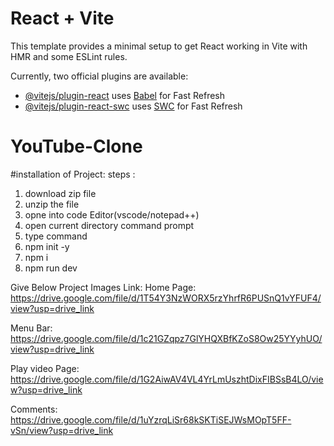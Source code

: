 # React + Vite

This template provides a minimal setup to get React working in Vite with HMR and some ESLint rules.

Currently, two official plugins are available:

- [@vitejs/plugin-react](https://github.com/vitejs/vite-plugin-react/blob/main/packages/plugin-react/README.md) uses [Babel](https://babeljs.io/) for Fast Refresh
- [@vitejs/plugin-react-swc](https://github.com/vitejs/vite-plugin-react-swc) uses [SWC](https://swc.rs/) for Fast Refresh
# YouTube-Clone
#installation of Project:
steps :
1. download zip file
2. unzip the file
3. opne into code Editor(vscode/notepad++)
4. open current directory command prompt
5. type command
 1. npm init -y
 2. npm i
 3. npm run dev

Give Below Project Images Link:
Home Page: https://drive.google.com/file/d/1T54Y3NzWORX5rzYhrfR6PUSnQ1vYFUF4/view?usp=drive_link


Menu Bar: https://drive.google.com/file/d/1c21GZqpz7GlYHQXBfKZoS8Ow25YYyhUO/view?usp=drive_link


Play video Page: https://drive.google.com/file/d/1G2AiwAV4VL4YrLmUszhtDixFIBSsB4LO/view?usp=drive_link


Comments: https://drive.google.com/file/d/1uYzrqLiSr68kSKTiSEJWsMOpT5FF-vSn/view?usp=drive_link
